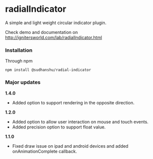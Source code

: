 # radialIndicator
A simple and light weight circular indicator plugin.

Check demo and documentation on <a href="http://ignitersworld.com/lab/radialIndicator.html">http://ignitersworld.com/lab/radialIndicator.html</a>

### Installation
Through npm
```
npm install @sudhanshu/radial-indicator
```

<h3>Major updates</h3>

<strong>1.4.0</strong>
- Added option to support rendering in the opposite direction.

<strong>1.2.0</strong>
- Added option to allow user interaction on mouse and touch events.
- Added precision option to support float value.

<strong>1.1.0</strong>
- Fixed draw issue on ipad and android devices and added onAnimationComplete callback.
